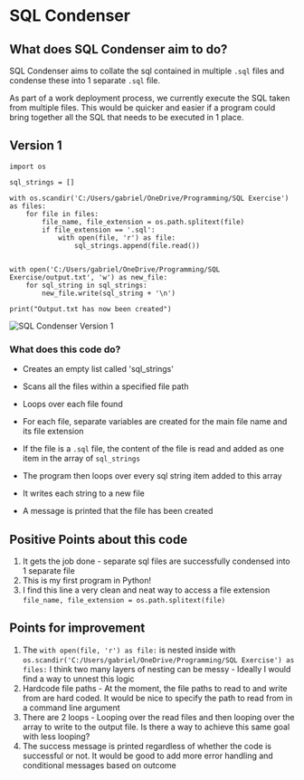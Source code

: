 # SQL Condenser

## What does SQL Condenser aim to do? 

SQL Condenser aims to collate the sql contained in multiple `.sql` files and condense these into 1 separate `.sql` file. 

As part of a work deployment process, we currently execute the SQL taken from multiple files. This would be quicker and easier if a program could bring together all the SQL that needs to be executed in 1 place.

## Version 1 

```
import os 

sql_strings = []

with os.scandir('C:/Users/gabriel/OneDrive/Programming/SQL Exercise') as files:
    for file in files: 
        file_name, file_extension = os.path.splitext(file)
        if file_extension == '.sql':
            with open(file, 'r') as file:
                sql_strings.append(file.read())


with open('C:/Users/gabriel/OneDrive/Programming/SQL Exercise/output.txt', 'w') as new_file:
    for sql_string in sql_strings:
        new_file.write(sql_string + '\n')

print("Output.txt has now been created")

```
![SQL Condenser Version 1](https://github.com/gabrielrowan/sql_condenser/assets/86267314/d7ed2bfd-14f5-4d0a-9d01-a1bac8f8c007)

### What does this code do? 

* Creates an empty list called 'sql_strings'
* Scans all the files within a specified file path
* Loops over each file found
* For each file, separate variables are created for the main file name and its file extension
* If the file is a `.sql` file, the content of the file is read and added as one item in the array of `sql_strings`

* The program then loops over every sql string item added to this array
* It writes each string to a new file
* A message is printed that the file has been created

## Positive Points about this code 

1) It gets the job done - separate sql files are successfully condensed into 1 separate file
2) This is my first program in Python!
3) I find this line a very clean and neat way to access a file extension `file_name, file_extension = os.path.splitext(file)`

## Points for improvement 

1) The `with open(file, 'r') as file:` is nested inside with `os.scandir('C:/Users/gabriel/OneDrive/Programming/SQL Exercise') as files:`
   I think two many layers of nesting can be messy - Ideally I would find a way to unnest this logic
2) Hardcode file paths - At the moment, the file paths to read to and write from are hard coded. It would be nice to specify the path to read from in a command line argument
3) There are 2 loops - Looping over the read files and then looping over the array to write to the output file. Is there a way to achieve this same goal with less looping?
4) The success message is printed regardless of whether the code is successful or not. It would be good to add more error handling and conditional messages based on outcome

